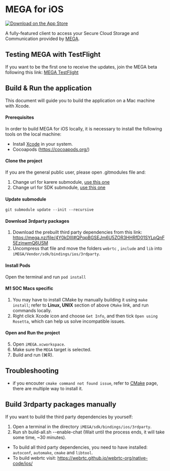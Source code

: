 MEGA for iOS
===============

[![Download on the App Store](https://linkmaker.itunes.apple.com/en-us/badge-lrg.svg?releaseDate=2013-11-26&kind=iossoftware&bubble=ios_apps)](https://apps.apple.com/app/mega/id706857885?mt=8)

A fully-featured client to access your Secure Cloud Storage and Communication provided by [MEGA](https://mega.nz).

## Testing MEGA with TestFlight

If you want to be the first one to receive the updates, join the MEGA beta following this link: [MEGA TestFlight](https://testflight.apple.com/join/4x1P5Tnx)

## Build & Run the application

This document will guide you to build the application on a Mac machine with Xcode.

#### Prerequisites
In order to build MEGA for iOS locally, it is necessary to install the following tools on the local machine:

- Install [Xcode](https://itunes.apple.com/app/xcode/id497799835?mt=12) in your system.
- Cocoapods (https://cocoapods.org/)

#### Clone the project

If you are the general public user, please open .gitmodules file and:

1. Change url for karere submodule, [use this one](https://github.com/meganz/MEGAchat.git)
2. Change url for SDK submodule, [use this one](https://github.com/meganz/SDK.git)

#### Update submodule

```
git submodule update --init --recursive
```

#### Download 3rdparty packages
1. Download the prebuilt third party dependencies from this link: https://mega.nz/file/4Y0kDIII#QPqpBGSEJm6U5ZOR3HHRfD01SYLpQnF5EzjnwmQ6USM
2. Uncompress that file and move the folders `webrtc` , `include` and `lib` into `iMEGA/Vendor/sdk/bindings/ios/3rdparty`.

#### Install Pods
Open the terminal and run `pod install`

#### M1 SOC Macs specific
1. You may have to install CMake by manually building it using `make install`; refer to **Linux, UNIX** section of above `CMake` link, and run commands locally.
2. Right click Xcode icon and choose `Get Info`, and then tick `Open using Rosetta`, which can help us solve incompatible issues.

#### Open and Run the project
5. Open `iMEGA.xcworkspace`.
6. Make sure the `MEGA` target is selected.
7. Build and run (⌘R).

## Troubleshooting
- if you encouter `cmake command not found issue`, refer to [CMake](https://cmake.org/install/) page, there are multiple way to install it. 

## Build 3rdparty packages manually
If you want to build the third party dependencies by yourself: 
1. Open a terminal in the directory `iMEGA/sdk/bindings/ios/3rdparty`. 
2. Run sh build-all.sh --enable-chat (Wait until the process ends, it will take some time, ~30 minutes). 

- To build all third party dependencies, you need to have installed: `autoconf`, `automake`, `cmake` and `libtool`. 
- To build webrtc visit: https://webrtc.github.io/webrtc-org/native-code/ios/
